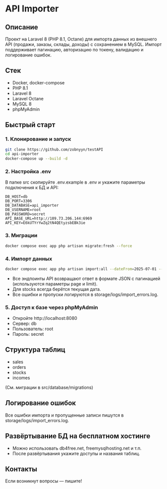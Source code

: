 # API Importer

## Описание

Проект на Laravel 8 (PHP 8.1, Octane) для импорта данных из внешнего API (продажи, заказы, склады, доходы) с сохранением в MySQL. Импорт поддерживает пагинацию, авторизацию по токену, валидацию и логирование ошибок.

## Стек
- Docker, docker-compose
- PHP 8.1
- Laravel 8
- Laravel Octane
- MySQL 8
- phpMyAdmin

## Быстрый старт

### 1. Клонирование и запуск
```bash
git clone https://github.com/zobnyyn/testAPI
cd api-importer
docker-compose up --build -d
```

### 2. Настройка .env
В папке src скопируйте .env.example в .env и укажите параметры подключения к БД и API:

```
DB_HOST=db
DB_PORT=3306
DB_DATABASE=api_importer
DB_USERNAME=root
DB_PASSWORD=secret
API_BASE_URL=http://109.73.206.144:6969
API_KEY=E6kUTYrYwZq2tN4QEtyzsbEBk3ie
```

### 3. Миграции
```bash
docker compose exec app php artisan migrate:fresh --force
```

### 4. Импорт данных
```bash
docker compose exec app php artisan import:all --dateFrom=2025-07-01 --dateTo=2025-07-24
```

- Все эндпоинты API возвращают ответ в формате JSON с пагинацией (используются параметры page и limit).
- Для stocks всегда берётся текущая дата.
- Все ошибки и пропуски логируются в storage/logs/import_errors.log.

### 5. Доступ к базе через phpMyAdmin
- Откройте http://localhost:8080
- Сервер: db
- Пользователь: root
- Пароль: secret

## Структура таблиц
- sales
- orders
- stocks
- incomes

(См. миграции в src/database/migrations)

## Логирование ошибок
Все ошибки импорта и пропущенные записи пишутся в storage/logs/import_errors.log.

## Развёртывание БД на бесплатном хостинге
- Можно использовать db4free.net, freemysqlhosting.net и т.п.
- После развёртывания укажите доступы и названия таблиц.

## Контакты
Если возникнут вопросы — пишите!
